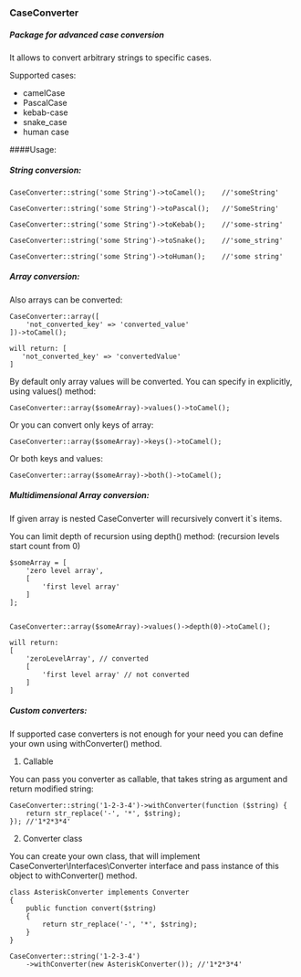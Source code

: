 ### CaseConverter

##### Package for advanced case conversion

It allows to convert arbitrary strings to specific cases.

Supported cases:
- camelCase
- PascalCase
- kebab-case
- snake_case
- human case

####Usage:

##### String conversion:

    CaseConverter::string('some String')->toCamel();    //'someString'
    
    CaseConverter::string('some String')->toPascal();   //'SomeString'
    
    CaseConverter::string('some String')->toKebab();    //'some-string'
    
    CaseConverter::string('some String')->toSnake();    //'some_string'
    
    CaseConverter::string('some String')->toHuman();    //'some string'


##### Array conversion:
Also arrays can be converted:

    CaseConverter::array([
        'not_converted_key' => 'converted_value'
    ])->toCamel(); 

    will return: [
       'not_converted_key' => 'convertedValue'
    ]

By default only array values will be converted.
You can specify in explicitly, using values() method:

    CaseConverter::array($someArray)->values()->toCamel();
        
Or you can convert only keys of array:

    CaseConverter::array($someArray)->keys()->toCamel();
    
Or both keys and values:

    CaseConverter::array($someArray)->both()->toCamel();
    
##### Multidimensional Array conversion:
If given array is nested CaseConverter will recursively convert it`s items.

You can limit depth of recursion using depth() method:
(recursion levels start count from 0)

    $someArray = [
        'zero level array',
        [
            'first level array'
        ]
    ];
        

    CaseConverter::array($someArray)->values()->depth(0)->toCamel();

    will return:
    [
        'zeroLevelArray', // converted
        [
            'first level array' // not converted
        ]
    ]

##### Custom converters:
If supported case converters is not enough for your need you can define your
own using withConverter() method. 

1. Callable

You can pass you converter as callable, that takes string as argument
and return modified string:
    
    CaseConverter::string('1-2-3-4')->withConverter(function ($string) {
        return str_replace('-', '*', $string);
    }); //'1*2*3*4'
    
2. Converter class

You can create your own class, that will 
implement CaseConverter\Interfaces\Converter interface
and pass instance of this object to withConverter() method.

    class AsteriskConverter implements Converter
    {
        public function convert($string)
        {
            return str_replace('-', '*', $string);
        }
    }
    
    CaseConverter::string('1-2-3-4')
        ->withConverter(new AsteriskConverter()); //'1*2*3*4'
    

